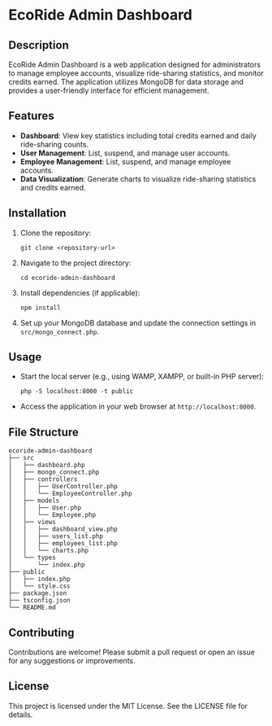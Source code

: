 # EcoRide Admin Dashboard

## Description
EcoRide Admin Dashboard is a web application designed for administrators to manage employee accounts, visualize ride-sharing statistics, and monitor credits earned. The application utilizes MongoDB for data storage and provides a user-friendly interface for efficient management.

## Features
- **Dashboard**: View key statistics including total credits earned and daily ride-sharing counts.
- **User Management**: List, suspend, and manage user accounts.
- **Employee Management**: List, suspend, and manage employee accounts.
- **Data Visualization**: Generate charts to visualize ride-sharing statistics and credits earned.

## Installation
1. Clone the repository:
   ```
   git clone <repository-url>
   ```
2. Navigate to the project directory:
   ```
   cd ecoride-admin-dashboard
   ```
3. Install dependencies (if applicable):
   ```
   npm install
   ```
4. Set up your MongoDB database and update the connection settings in `src/mongo_connect.php`.

## Usage
- Start the local server (e.g., using WAMP, XAMPP, or built-in PHP server):
   ```
   php -S localhost:8000 -t public
   ```
- Access the application in your web browser at `http://localhost:8000`.

## File Structure
```
ecoride-admin-dashboard
├── src
│   ├── dashboard.php
│   ├── mongo_connect.php
│   ├── controllers
│   │   ├── UserController.php
│   │   └── EmployeeController.php
│   ├── models
│   │   ├── User.php
│   │   └── Employee.php
│   ├── views
│   │   ├── dashboard_view.php
│   │   ├── users_list.php
│   │   ├── employees_list.php
│   │   └── charts.php
│   └── types
│       └── index.php
├── public
│   ├── index.php
│   └── style.css
├── package.json
├── tsconfig.json
└── README.md
```

## Contributing
Contributions are welcome! Please submit a pull request or open an issue for any suggestions or improvements.

## License
This project is licensed under the MIT License. See the LICENSE file for details.